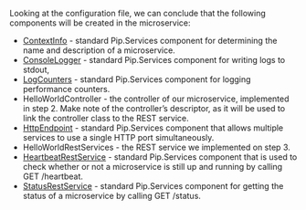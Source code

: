 
Looking at the configuration file, we can conclude that the following components will be created in the microservice:

- [ContextInfo](../../toolkit_api/net/components/info/context_info) - standard Pip.Services component for determining the name and description of a microservice.
- [ConsoleLogger](../../toolkit_api/net/components/log/console_logger) - standard Pip.Services component for writing logs to stdout,
- [LogCounters](../../toolkit_api/net/components/count/log_counters) - standard Pip.Services component for logging performance counters.
- HelloWorldController - the controller of our microservice, implemented in step 2. Make note of the controller’s descriptor, as it will be used to link the controller class to the REST service.
- [HttpEndpoint](../../toolkit_api/net/rpc/services/http_endpoint) - standard Pip.Services component that allows multiple services to use a single HTTP port simultaneously.
- HelloWorldRestServices - the REST service we implemented on step 3.
- [HeartbeatRestService](../../toolkit_api/net/rpc/services/heartbeat_rest_service) - standard Pip.Services component that is used to check whether or not a microservice is still up and running by calling GET /heartbeat.
- [StatusRestService](../../toolkit_api/net/rpc/services/status_rest_service/) - standard Pip.Services component for getting the status of a microservice by calling GET /status.